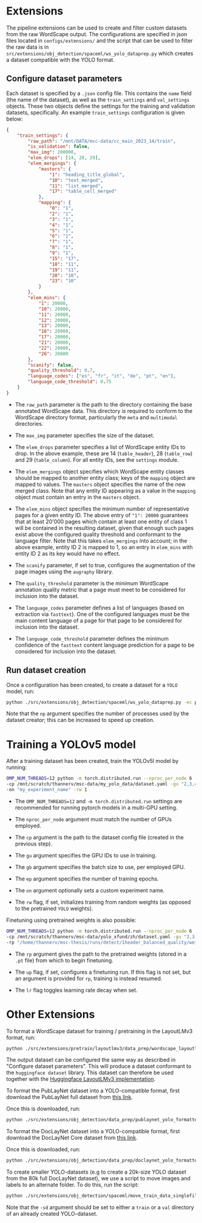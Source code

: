 # Extensions
The pipeline extensions can be used to create and filter custom datasets from the raw WordScape output. The 
configurations are specified in json files located in `configs/extensions/` and the script that can be used to filter 
the raw data is in `src/extensions/obj_detection/spaceml/ws_yolo_dataprep.py` which creates a dataset compatible 
with the YOLO format. 

## Configure dataset parameters

Each dataset is specified by a `.json` config file. This contains the `name` field (the name of the dataset), as well as the `train_settings` and `val_settings` objects. These two objects define the settings for the training and validation datasets, specifically. An example `train_settings` configuration is given below:

```json
{
    "train_settings": {
        "raw_path": "/mnt/DATA/msc-data/cc_main_2023_14/train",
        "is_validation": false,
        "max_img": 200000,
        "elem_drops": [14, 28, 29],
        "elem_mergings": {
            "masters": {
                "1": "heading_title_global",
                "10": "text_merged",
                "11": "list_merged",
                "17": "table_cell_merged"
            },
            "mapping": {
                "0": "1",
                "2": "1",
                "3": "1",
                "4": "1",
                "5": "1",
                "6": "1",
                "7": "1",
                "8": "1",
                "9": "1",
                "15": "17",
                "18": "11",
                "19": "11",
                "20": "10",
                "23": "10"
            }
        },
        "elem_mins": {
            "1": 20000,
            "10": 20000,
            "11": 20000,
            "12": 20000,
            "13": 20000,
            "16": 20000,
            "17": 20000,
            "21": 20000,
            "22": 20000,
            "26": 20000
        },
        "scanify": false,
        "quality_threshold": 0.7,
        "language_codes": ["es", "fr", "it", "de", "pt", "en"],
        "language_code_threshold": 0.75
    }
}
```

- The `raw_path` parameter is the path to the directory containing the base annotated WordScape data. This directory is required to conform to the WordScape directory format, particularly the `meta` and `multimodal` directories.

- The `max_img` parameter specifies the size of the dataset.

- The `elem_drops` parameter specifies a list of WordScape entity IDs to drop. In the above example, these are 14 (`table_header`), 28 (`table_row`) and 29 (`table_column`). For all entity IDs, see the `settings` module.

- The `elem_mergings` object specifies which WordScape entity classes should be mapped to another entity class; keys of the `mapping` object are mapped to values. The `masters` object specifies the name of the new merged class. Note that any entity ID appearing as a value in the `mapping` object must contain an entry in the `masters` object.

- The `elem_mins` object specifies the minimum number of representative pages for a given entity ID. The above entry of `"1": 20000` guarantees that at least 20'000 pages which contain at least one entity of class 1 will be contained in the resulting dataset, given that enough such pages exist above the configured quality threshold and conformant to the language filter. Note that this takes `elem_mergings` into account; in the above example, entity ID 2 is mapped to 1, so an entry in `elem_mins` with entity ID 2 as its key would have no effect.

- The `scanify` parameter, if set to true, configures the augmentation of the page images using the `augraphy` library.

- The `quality_threshold` parameter is the minimum WordScape annotation quality metric that a page must meet to be considered for inclusion into the dataset.

- The `language_codes` parameter defines a list of languages (based on extraction via `fasttext`). One of the configured languages must be the main content language of a page for that page to be considered for inclusion into the dataset.

- The `language_code_threshold` parameter defines the minimum confidence of the `fasttext` content language prediction for a page to be considered for inclusion into the dataset.

## Run dataset creation

Once a configuration has been created, to create a dataset for a `YOLO` model, run:

```bash
python ./src/extensions/obj_detection/spaceml/ws_yolo_dataprep.py -ec path_to_config.json -op path_to_output_dataset -np 1
```

Note that the `np` argument specifies the number of processes used by the dataset creator; this can be increased to speed up creation.

# Training a YOLOv5 model

After a training dataset has been created, train the YOLOv5l model by running:

```bash
OMP_NUM_THREADS=12 python -m torch.distributed.run --nproc_per_node 6 ./src/extensions/obj_detection/spaceml/ws_yolo_experimentrun.py \
-cp /mnt/scratch/thannerv/msc-data/my_yolo_data/dataset.yaml -gu "2,3,4,5,6,7" -gb 8 -ep 45  \
-on "my_experiment_name" -rw 1
```

- The `OMP_NUM_THREADS=12` and `-m torch.distributed.run` settings are recommended for running pytorch models in a multi-GPU setting.

- The `nproc_per_node` argument must match the number of GPUs employed.

- The `cp` argument is the path to the dataset config file (created in the previous step).

- The `gu` argument specifies the GPU IDs to use in training.

- The `gb` argument specifies the batch size to use, per employed GPU.

- The `ep` argument specifies the number of training epochs.

- The `on` argument optionally sets a custom experiment name.

- The `rw` flag, if set, initializes training from random weights (as opposed to the pretrained `YOLO` weights).

Finetuning using pretrained weights is also possible:

```bash
OMP_NUM_THREADS=12 python -m torch.distributed.run --nproc_per_node 6 ./src/extensions/obj_detection/ws_yolo_experimentrun.py \
-cp /mnt/scratch/thannerv/msc-data/yolo_xfund/zh/dataset.yaml -gu "2,3,4,5,6,7" -gb 8 -ep 45 \
-rp "/home/thannerv/msc-thesis/runs/detect/1header_balanced_quality/weights/best.pt" -on "yolo_xfund_zh_pre200k" -up 1 -lr 1
```

- The `rp` argument gives the path to the pretrained weights (stored in a `.pt` file) from which to begin finetuning.

- The `up` flag, if set, configures a finetuning run. If this flag is not set, but an argument is provided for `rp`, training is instead resumed.

- The `lr` flag toggles learning rate decay when set.

# Other Extensions

To format a WordScape dataset for training / pretraining in the LayoutLMv3 format, run:

```bash
python ./src/extensions/pretrain/layoutlmv3/data_prep/wordscape_layoutlmv3_dataprep.py -ec path_to_config.json -op path_to_output_dataset
```

The output dataset can be configured the same way as described in "Configure dataset parameters". This will produce a dataset
conformant to the `huggingface dataset` library. This dataset can therefore be used together with the [Huggingface LayoutLMv3 implementation](https://huggingface.co/docs/transformers/model_doc/layoutlmv3).

To format the PubLayNet dataset into a YOLO-compatible format, first download the PubLayNet full dataset from [this link](https://developer.ibm.com/exchanges/data/all/publaynet/).

Once this is downloaded, run:

```bash
python ./src/extensions/obj_detection/data_prep/publaynet_yolo_formatter.py -pp path_to_publaynet_dir -op path_to_output_dataset
```

To format the DocLayNet dataset into a YOLO-compatible format, first download the DocLayNet Core dataset from [this link](https://developer.ibm.com/exchanges/data/all/doclaynet/).

Once this is downloaded, run:

```bash
python ./src/extensions/obj_detection/data_prep/doclaynet_yolo_formatter.py -dp path_to_doclaynet_core_dir -op path_to_output_dataset
```

To create smaller YOLO-datasets (e.g to create a 20k-size YOLO dataset from the 80k full DocLayNet dataset), we use a script to move images and labels to an alternate folder. To do this, run the script:

```bash
python ./src/extensions/obj_detection/spaceml/move_train_data_singlefiles.py -sd dir_to_move_files_from -sd dir_to_move_files_to -n num_files_to_move
```

Note that the `-sd` argument should be set to either a `train` or a `val` directory of an already created YOLO-dataset.
